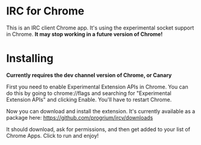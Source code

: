 # IRC for Chrome

This is an IRC client Chrome app. It's using the experimental socket
support in Chrome. **It may stop working in a future version of
Chrome!**

# Installing

**Currently requires the dev channel version of Chrome, or Canary**

First you need to enable Experimental Extension APIs in Chrome. You can do
this by going to chrome://flags and searching for "Experimental Extension
APIs" and clicking Enable. You'll have to restart Chrome.

Now you can download and install the extension. It's currently available
as a package here: https://github.com/progrium/ircv/downloads

It should download, ask for permissions, and then get added to your list
of Chrome Apps. Click to run and enjoy!
